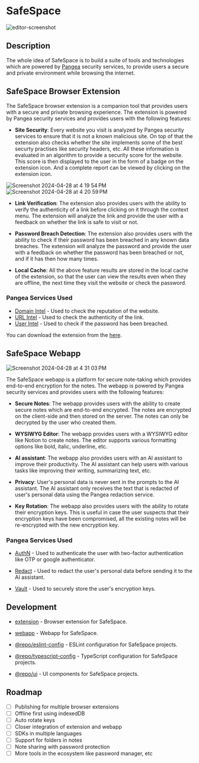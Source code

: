 # SafeSpace

![editor-screenshot](https://github.com/hellskater/safespace/assets/47584722/da2316f1-a1f8-4088-9fe9-a5e54658d047)

## Description

The whole idea of SafeSpace is to build a suite of tools and technologies which are powered by [Pangea](https://pangea.cloud/) security services, to provide users a secure and private environment while browsing the internet.

## SafeSpace Browser Extension

The SafeSpace browser extension is a companion tool that provides users with a secure and private browsing experience. The extension is powered by Pangea security services and provides users with the following features:

- **Site Security**: Every website you visit is analyzed by Pangea security services to ensure that it is not a known malicious site. On top of that the extension also checks whether the site implements some of the best securty practises like security headers, etc. All these information is evaluated in an algorithm to provide a security score for the website. This score is then displayed to the user in the form of a badge on the extension icon. And a complete report can be viewed by clicking on the extension icon.

![Screenshot 2024-04-28 at 4 19 54 PM](https://github.com/hellskater/safespace/assets/47584722/37c2bd79-1239-4e08-9e55-efea677624b4)
![Screenshot 2024-04-28 at 4 20 59 PM](https://github.com/hellskater/safespace/assets/47584722/3413c889-0e4a-4ce9-a4f1-111ca3cd86b1)

- **Link Verification**: The extension also provides users with the ability to verify the authenticity of a link before clicking on it through the context menu. The extension will analyze the link and provide the user with a feedback on whether the link is safe to visit or not.

- **Password Breach Detection**: The extension also provides users with the ability to check if their password has been breached in any known data breaches. The extension will analyze the password and provide the user with a feedback on whether the password has been breached or not, and if it has then how many times.

- **Local Cache**: All the above feature results are stored in the local cache of the extension, so that the user can view the results even when they are offline, the next time they visit the website or check the password.

### Pangea Services Used

- [Domain Intel](https://pangea.cloud/services/domain-intel/reputation/) - Used to check the reputation of the website.
- [URL Intel](https://pangea.cloud/services/url-intel/) - Used to check the authenticity of the link.
- [User Intel](https://pangea.cloud/services/user-intel/) - Used to check if the password has been breached.

You can download the extension from the [here](https://github.com/hellskater/safespace/releases/download/v1/chrome-mv3-prod.zip).

## SafeSpace Webapp

![Screenshot 2024-04-28 at 4 31 03 PM](https://github.com/hellskater/safespace/assets/47584722/67b7ca8f-5647-4ad4-8d35-591473202476)

The SafeSpace webapp is a platform for secure note-taking which provides end-to-end encryption for the notes. The webapp is powered by Pangea security services and provides users with the following features:

- **Secure Notes**: The webapp provides users with the ability to create secure notes which are end-to-end encrypted. The notes are encrypted on the client-side and then stored on the server. The notes can only be decrypted by the user who created them.

- **WYSIWYG Editor**: The webapp provides users with a WYSIWYG editor like Notion to create notes. The editor supports various formatting options like bold, italic, underline, etc.

- **AI assistant**: The webapp also provides users with an AI assistant to improve their productivity. The AI assistant can help users with various tasks like improving their writing, summarizing text, etc.

- **Privacy**: User's personal data is never sent in the prompts to the AI assistant. The AI assistant only receives the text that is redacted of user's personal data using the Pangea redaction service.

- **Key Rotation**: The webapp also provides users with the ability to rotate their encryption keys. This is useful in case the user suspects that their encryption keys have been compromised, all the existing notes will be re-encrypted with the new encryption key.

### Pangea Services Used

- [AuthN](https://pangea.cloud/services/authn/) - Used to authenticate the user with two-factor authentication like OTP or google authenticator.

- [Redact](https://pangea.cloud/services/redact/) - Used to redact the user's personal data before sending it to the AI assistant.

- [Vault](https://pangea.cloud/services/vault/) - Used to securely store the user's encryption keys.

## Development

<!-- @repo/eslint-config - https://github.com/hellskater/safespace/tree/main/packages/eslint-config -->

- [extension](https://github.com/hellskater/safespace/tree/main/apps/extensions) - Browser extension for SafeSpace.

- [webapp](https://github.com/hellskater/safespace/tree/main/apps/safespace-web) - Webapp for SafeSpace.

- [@repo/eslint-config](https://github.com/hellskater/safespace/tree/main/packages/eslint-config) - ESLint configuration for SafeSpace projects.

- [@repo/typescript-config](https://github.com/hellskater/safespace/tree/main/packages/typescript-config) - TypeScript configuration for SafeSpace projects.

- [@repo/ui](https://github.com/hellskater/safespace/tree/main/packages/ui) - UI components for SafeSpace projects.

## Roadmap

- [ ] Publishing for multiple browser extensions
- [ ] Offline first using indexedDB
- [ ] Auto rotate keys
- [ ] Closer integration of extension and webapp
- [ ] SDKs in multiple languages
- [ ] Support for folders in notes
- [ ] Note sharing with password protection
- [ ] More tools in the ecosystem like password manager, etc
